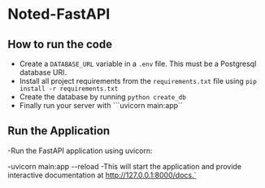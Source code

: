 # Noted-FastAPI


## How to run the code
- Create a ```DATABASE_URL``` variable in a ```.env``` file. This must be a Postgresql database URI.
- Install all project requirements from the ```requirements.txt``` file using ```pip install -r requirements.txt```
- Create the database by running ``` python create_db ```
- Finally run your server with ```uvicorn main:app``

## Run the Application
-Run the FastAPI application using uvicorn:


-uvicorn main:app --reload
-This will start the application and provide interactive documentation at http://127.0.0.1:8000/docs.`


